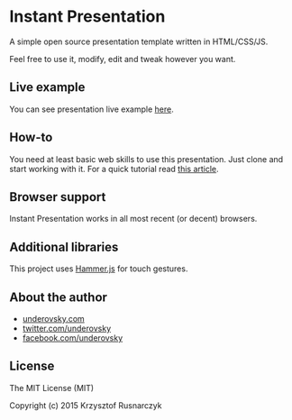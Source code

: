 # Instant Presentation
A simple open source presentation template written in HTML/CSS/JS.

Feel free to use it, modify, edit and tweak however you want.

## Live example
You can see presentation live example [here](http://underovsky.com/showcase/instant-presentation/).

## How-to
You need at least basic web skills to use this presentation. Just clone and start working with it. For a quick tutorial read [this article](http://underovsky.com/article/21/en).

## Browser support
Instant Presentation works in all most recent (or decent) browsers.

## Additional libraries
This project uses [Hammer.js](https://github.com/hammerjs/hammer.js) for touch gestures.

## About the author
* [underovsky.com](http://underovsky.com)
* [twitter.com/underovsky](https://twitter.com/underovsky)
* [facebook.com/underovsky](https://facebook.com/underovsky)

## License
The MIT License (MIT)

Copyright (c) 2015 Krzysztof Rusnarczyk
